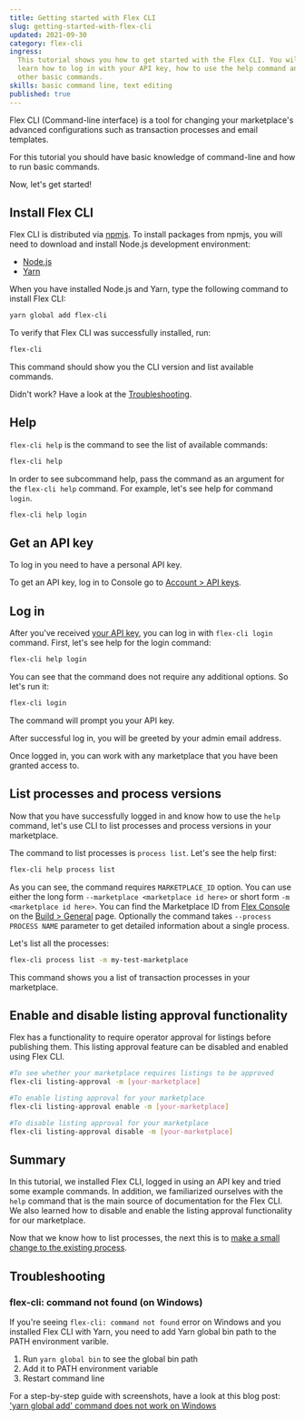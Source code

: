 ```yaml
---
title: Getting started with Flex CLI
slug: getting-started-with-flex-cli
updated: 2021-09-30
category: flex-cli
ingress:
  This tutorial shows you how to get started with the Flex CLI. You will
  learn how to log in with your API key, how to use the help command and
  other basic commands.
skills: basic command line, text editing
published: true
---
```


<asciinema recording-id="267478"></asciinema>

Flex CLI (Command-line interface) is a tool for changing your
marketplace's advanced configurations such as transaction processes and
email templates.

For this tutorial you should have basic knowledge of command-line and
how to run basic commands.

Now, let's get started!

## Install Flex CLI

Flex CLI is distributed via
[npmjs](https://www.npmjs.com/package/flex-cli). To install packages
from npmjs, you will need to download and install Node.js development
environment:

- [Node.js](https://nodejs.org/)
- [Yarn](https://classic.yarnpkg.com/en/docs/install)

When you have installed Node.js and Yarn, type the following command to
install Flex CLI:

```bash
yarn global add flex-cli
```

To verify that Flex CLI was successfully installed, run:

```bash
flex-cli
```

This command should show you the CLI version and list available
commands.

Didn't work? Have a look at the [Troubleshooting](#troubleshooting).

## Help

<asciinema recording-id="267479"></asciinema>

`flex-cli help` is the command to see the list of available commands:

```bash
flex-cli help
```

In order to see subcommand help, pass the command as an argument for the
`flex-cli help` command. For example, let's see help for command
`login`.

```bash
flex-cli help login
```

## Get an API key

To log in you need to have a personal API key.

To get an API key, log in to Console go to
[Account > API keys](https://flex-console.sharetribe.com/api-keys).

## Log in

<asciinema recording-id="267480"></asciinema>

After you've received [your API key](#get-an-api-key), you can log in
with `flex-cli login` command. First, let's see help for the login
command:

```bash
flex-cli help login
```

You can see that the command does not require any additional options. So
let's run it:

```bash
flex-cli login
```

The command will prompt you your API key.

After successful log in, you will be greeted by your admin email
address.

Once logged in, you can work with any marketplace that you have been
granted access to.

## List processes and process versions

<asciinema recording-id="267481"></asciinema>

Now that you have successfully logged in and know how to use the `help`
command, let's use CLI to list processes and process versions in your
marketplace.

The command to list processes is `process list`. Let's see the help
first:

```bash
flex-cli help process list
```

As you can see, the command requires `MARKETPLACE_ID` option. You can
use either the long form `--marketplace <marketplace id here>` or short
form `-m <marketplace id here>`. You can find the Marketplace ID from
[Flex Console](https://flex-console.sharetribe.com/) on the
[Build > General](https://flex-console.sharetribe.com/general) page.
Optionally the command takes `--process PROCESS NAME` parameter to get
detailed information about a single process.

Let's list all the processes:

```bash
flex-cli process list -m my-test-marketplace
```

This command shows you a list of transaction processes in your
marketplace.

## Enable and disable listing approval functionality

Flex has a functionality to require operator approval for listings
before publishing them. This listing approval feature can be disabled
and enabled using Flex CLI.

```bash
#To see whether your marketplace requires listings to be approved
flex-cli listing-approval -m [your-marketplace]

#To enable listing approval for your marketplace
flex-cli listing-approval enable -m [your-marketplace]

#To disable listing approval for your marketplace
flex-cli listing-approval disable -m [your-marketplace]

```

## Summary

In this tutorial, we installed Flex CLI, logged in using an API key and
tried some example commands. In addition, we familiarized ourselves with
the `help` command that is the main source of documentation for the Flex
CLI. We also learned how to disable and enable the listing approval
functionality for our marketplace.

Now that we know how to list processes, the next this is to
[make a small change to the existing process](/flex-cli/edit-transaction-process-with-flex-cli/).

## Troubleshooting

### flex-cli: command not found (on Windows)

If you're seeing `flex-cli: command not found` error on Windows and you
installed Flex CLI with Yarn, you need to add Yarn global bin path to
the PATH environment varible.

1. Run `yarn global bin` to see the global bin path
2. Add it to PATH environment variable
3. Restart command line

For a step-by-step guide with screenshots, have a look at this blog
post:
['yarn global add' command does not work on Windows](https://sung.codes/blog/2017/12/30/yarn-global-add-command-not-work-windows/)
